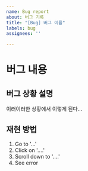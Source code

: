```yaml
---
name: Bug report
about: 버그 기록
title: "[Bug] 버그 이름"
labels: bug
assignees: ''

---
```


# 버그 내용

## 버그 상황 설명

이러이러한 상황에서 이렇게 된다...

## 재현 방법

1. Go to '...'
2. Click on '....'
3. Scroll down to '....'
4. See error